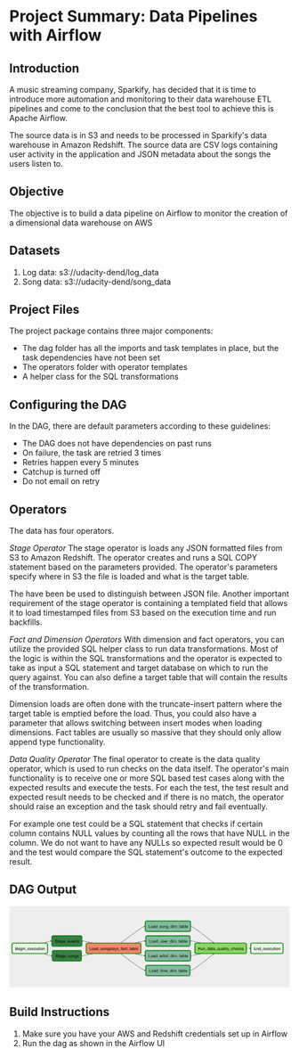 # Project Summary: Data Pipelines with Airflow

## Introduction
A music streaming company, Sparkify, has decided that it is time to introduce more automation and monitoring to their data warehouse ETL pipelines and come to the conclusion that the best tool to achieve this is Apache Airflow.

The source data is in S3 and needs to be processed in Sparkify's data warehouse in Amazon Redshift. The source data are CSV logs containing user activity in the application and JSON metadata about the songs the users listen to.

## Objective
The objective is to build a data pipeline on Airflow to monitor the creation of a dimensional data warehouse on AWS

## Datasets
1. Log data: s3://udacity-dend/log_data
2. Song data: s3://udacity-dend/song_data

## Project Files
The project package contains three major components:
- The dag folder has all the imports and task templates in place, but the task dependencies have not been set
- The operators folder with operator templates
- A helper class for the SQL transformations

## Configuring the DAG
In the DAG, there are default parameters according to these guidelines:
- The DAG does not have dependencies on past runs
- On failure, the task are retried 3 times
- Retries happen every 5 minutes
- Catchup is turned off
- Do not email on retry

## Operators
The data has four operators.

*Stage Operator*
The stage operator is loads any JSON formatted files from S3 to Amazon Redshift. The operator creates and runs a SQL COPY statement based on the parameters provided. The operator's parameters specify where in S3 the file is loaded and what is the target table.

The have been be used to distinguish between JSON file. Another important requirement of the stage operator is containing a templated field that allows it to load timestamped files from S3 based on the execution time and run backfills.

*Fact and Dimension Operators*
With dimension and fact operators, you can utilize the provided SQL helper class to run data transformations. Most of the logic is within the SQL transformations and the operator is expected to take as input a SQL statement and target database on which to run the query against. You can also define a target table that will contain the results of the transformation.

Dimension loads are often done with the truncate-insert pattern where the target table is emptied before the load. Thus, you could also have a parameter that allows switching between insert modes when loading dimensions. Fact tables are usually so massive that they should only allow append type functionality.

*Data Quality Operator*
The final operator to create is the data quality operator, which is used to run checks on the data itself. The operator's main functionality is to receive one or more SQL based test cases along with the expected results and execute the tests. For each the test, the test result and expected result needs to be checked and if there is no match, the operator should raise an exception and the task should retry and fail eventually.

For example one test could be a SQL statement that checks if certain column contains NULL values by counting all the rows that have NULL in the column. We do not want to have any NULLs so expected result would be 0 and the test would compare the SQL statement's outcome to the expected result.

## DAG Output
![DAG](/dag.png)

## Build Instructions
1. Make sure you have your AWS and Redshift credentials set up in Airflow
2. Run the dag as shown in the Airflow UI
